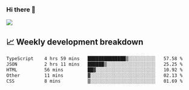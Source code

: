 ### Hi there 👋
<img align="center" src="https://github-readme-stats.vercel.app/api?username=Tumao727&show_icons=true&hide_title=true&theme=dracula" />


## 📈 Weekly development breakdown
<!--START_SECTION:waka-->

```txt
TypeScript    4 hrs 59 mins   ██████████████▒░░░░░░░░░░   57.58 %
JSON          2 hrs 11 mins   ██████▒░░░░░░░░░░░░░░░░░░   25.25 %
HTML          56 mins         ██▓░░░░░░░░░░░░░░░░░░░░░░   10.92 %
Other         11 mins         ▓░░░░░░░░░░░░░░░░░░░░░░░░   02.13 %
CSS           8 mins          ▒░░░░░░░░░░░░░░░░░░░░░░░░   01.69 %
```

<!--END_SECTION:waka-->